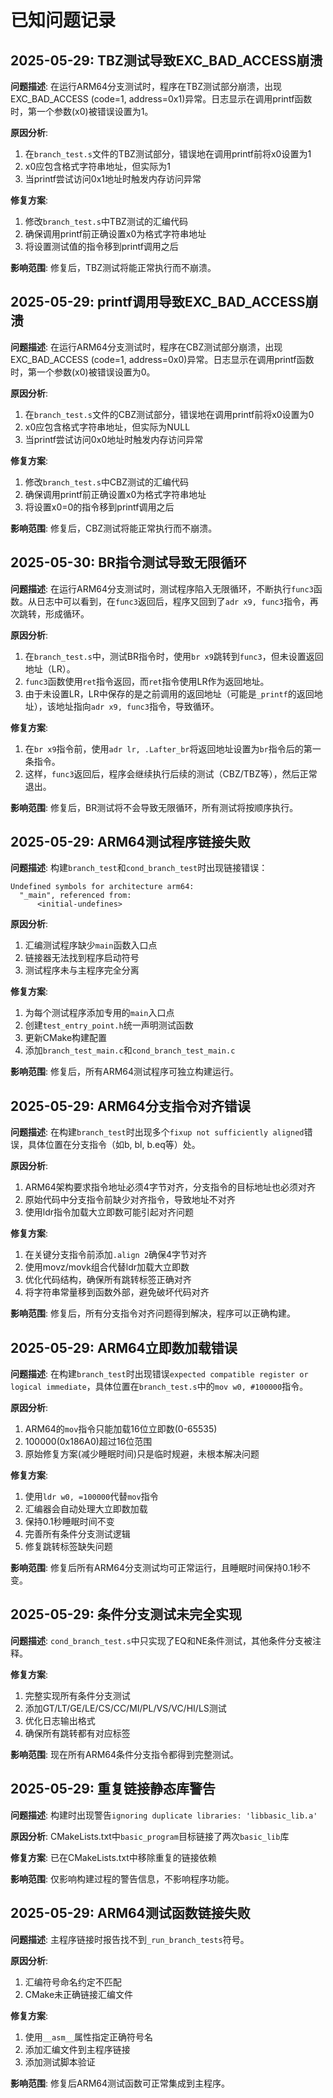 # 已知问题记录

## 2025-05-29: TBZ测试导致EXC_BAD_ACCESS崩溃

**问题描述**:
在运行ARM64分支测试时，程序在TBZ测试部分崩溃，出现EXC_BAD_ACCESS (code=1, address=0x1)异常。日志显示在调用printf函数时，第一个参数(x0)被错误设置为1。

**原因分析**:
1. 在`branch_test.s`文件的TBZ测试部分，错误地在调用printf前将x0设置为1
2. x0应包含格式字符串地址，但实际为1
3. 当printf尝试访问0x1地址时触发内存访问异常

**修复方案**:
1. 修改`branch_test.s`中TBZ测试的汇编代码
2. 确保调用printf前正确设置x0为格式字符串地址
3. 将设置测试值的指令移到printf调用之后

**影响范围**:
修复后，TBZ测试将能正常执行而不崩溃。

## 2025-05-29: printf调用导致EXC_BAD_ACCESS崩溃

**问题描述**:
在运行ARM64分支测试时，程序在CBZ测试部分崩溃，出现EXC_BAD_ACCESS (code=1, address=0x0)异常。日志显示在调用printf函数时，第一个参数(x0)被错误设置为0。

**原因分析**:
1. 在`branch_test.s`文件的CBZ测试部分，错误地在调用printf前将x0设置为0
2. x0应包含格式字符串地址，但实际为NULL
3. 当printf尝试访问0x0地址时触发内存访问异常

**修复方案**:
1. 修改`branch_test.s`中CBZ测试的汇编代码
2. 确保调用printf前正确设置x0为格式字符串地址
3. 将设置x0=0的指令移到printf调用之后

**影响范围**:
修复后，CBZ测试将能正常执行而不崩溃。

## 2025-05-30: BR指令测试导致无限循环

**问题描述**:
在运行ARM64分支测试时，测试程序陷入无限循环，不断执行`func3`函数。从日志中可以看到，在`func3`返回后，程序又回到了`adr x9, func3`指令，再次跳转，形成循环。

**原因分析**:
1. 在`branch_test.s`中，测试BR指令时，使用`br x9`跳转到`func3`，但未设置返回地址（LR）。
2. `func3`函数使用`ret`指令返回，而`ret`指令使用LR作为返回地址。
3. 由于未设置LR，LR中保存的是之前调用的返回地址（可能是`_printf`的返回地址），该地址指向`adr x9, func3`指令，导致循环。

**修复方案**:
1. 在`br x9`指令前，使用`adr lr, .Lafter_br`将返回地址设置为`br`指令后的第一条指令。
2. 这样，`func3`返回后，程序会继续执行后续的测试（CBZ/TBZ等），然后正常退出。

**影响范围**:
修复后，BR测试将不会导致无限循环，所有测试将按顺序执行。

## 2025-05-29: ARM64测试程序链接失败

**问题描述**:
构建`branch_test`和`cond_branch_test`时出现链接错误：
```
Undefined symbols for architecture arm64:
  "_main", referenced from:
      <initial-undefines>
```

**原因分析**:
1. 汇编测试程序缺少`main`函数入口点
2. 链接器无法找到程序启动符号
3. 测试程序未与主程序完全分离

**修复方案**:
1. 为每个测试程序添加专用的`main`入口点
2. 创建`test_entry_point.h`统一声明测试函数
3. 更新CMake构建配置
4. 添加`branch_test_main.c`和`cond_branch_test_main.c`

**影响范围**:
修复后，所有ARM64测试程序可独立构建运行。

## 2025-05-29: ARM64分支指令对齐错误

**问题描述**:
在构建`branch_test`时出现多个`fixup not sufficiently aligned`错误，具体位置在分支指令（如b, bl, b.eq等）处。

**原因分析**:
1. ARM64架构要求指令地址必须4字节对齐，分支指令的目标地址也必须对齐
2. 原始代码中分支指令前缺少对齐指令，导致地址不对齐
3. 使用ldr指令加载大立即数可能引起对齐问题

**修复方案**:
1. 在关键分支指令前添加`.align 2`确保4字节对齐
2. 使用movz/movk组合代替ldr加载大立即数
3. 优化代码结构，确保所有跳转标签正确对齐
4. 将字符串常量移到函数外部，避免破坏代码对齐

**影响范围**:
修复后，所有分支指令对齐问题得到解决，程序可以正确构建。

## 2025-05-29: ARM64立即数加载错误

**问题描述**:
在构建`branch_test`时出现错误`expected compatible register or logical immediate`，具体位置在`branch_test.s`中的`mov w0, #100000`指令。

**原因分析**:
1. ARM64的`mov`指令只能加载16位立即数(0-65535)
2. 100000(0x186A0)超过16位范围
3. 原始修复方案(减少睡眠时间)只是临时规避，未根本解决问题

**修复方案**:
1. 使用`ldr w0, =100000`代替`mov`指令
2. 汇编器会自动处理大立即数加载
3. 保持0.1秒睡眠时间不变
4. 完善所有条件分支测试逻辑
5. 修复跳转标签缺失问题

**影响范围**:
修复后所有ARM64分支测试均可正常运行，且睡眠时间保持0.1秒不变。

## 2025-05-29: 条件分支测试未完全实现

**问题描述**:
`cond_branch_test.s`中只实现了EQ和NE条件测试，其他条件分支被注释。

**修复方案**:
1. 完整实现所有条件分支测试
2. 添加GT/LT/GE/LE/CS/CC/MI/PL/VS/VC/HI/LS测试
3. 优化日志输出格式
4. 确保所有跳转都有对应标签

**影响范围**:
现在所有ARM64条件分支指令都得到完整测试。

## 2025-05-29: 重复链接静态库警告

**问题描述**:
构建时出现警告`ignoring duplicate libraries: 'libbasic_lib.a'`

**原因分析**:
CMakeLists.txt中`basic_program`目标链接了两次`basic_lib`库

**修复方案**:
已在CMakeLists.txt中移除重复的链接依赖

**影响范围**:
仅影响构建过程的警告信息，不影响程序功能。

## 2025-05-29: ARM64测试函数链接失败

**问题描述**:
主程序链接时报告找不到`_run_branch_tests`符号。

**原因分析**:
1. 汇编符号命名约定不匹配
2. CMake未正确链接汇编文件

**修复方案**:
1. 使用`__asm__`属性指定正确符号名
2. 添加汇编文件到主程序链接
3. 添加测试脚本验证

**影响范围**:
修复后ARM64测试函数可正常集成到主程序。
